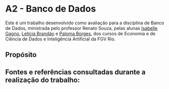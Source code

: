 # A2 - Banco de Dados

Este é um trabalho desenvolvido como avaliação para a disciplina de Banco de Dados, ministrada pelo professor Renato Souza, pelas alunas [Isabelle Gagno](https://github.com/isabellegagno), [Letícia Brandão](https://github.com/leticia-brand) e [Paloma Borges](https://github.com/palomavb), dos cursos de Economia e de Ciência de Dados e Inteligência Artificial da FGV Rio.

## Propósito 

## Fontes e referências consultadas durante a realização do trabalho: